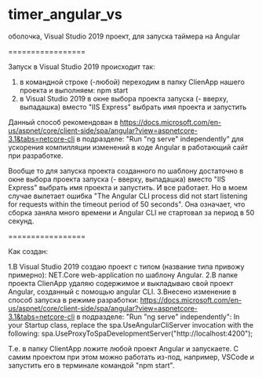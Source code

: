 # timer_angular_vs
оболочка, Visual Studio 2019 проект, для запуска таймера на Angular

=================

Запуск в Visual Studio 2019 происходит так:

1. в командной строке (-любой) переходим в папку ClienApp нашего проекта и выполняем: npm start
2. в Visual Studio 2019 в окне выбора проекта запуска (- вверху, выпадашка) вместо "IIS Express" выбрать имя проекта и запустить

Данный способ рекомендован в https://docs.microsoft.com/en-us/aspnet/core/client-side/spa/angular?view=aspnetcore-3.1&tabs=netcore-cli в подразделе: 
"Run "ng serve" independently" для ускорения компилляции изменений в коде Angular в работающий сайт при разработке.

Вообще то для запуска проекта созданного по шаблону достаточно в окне выбора проекта запуска (- вверху, выпадашка) вместо "IIS Express" выбрать имя проекта и запустить.
И все работает. 
Но в моем случае вылетает ошибка "The Angular CLI process did not start listening for requests within the timeout period of 50 seconds".
Она означает, что сборка заняла много времени и Angular CLI не стартовал за период в 50 секунд.

=================

Как создан:

1.В Visual Studio 2019 создаю проект с типом (название типа привожу примерно): NET.Core web-application по шаблону Angular.
2.В папке проекта ClienApp удаляю содержимое и выкладываю свой проект Angular, созданный с помощью angular CLI. 
3.Внесено изменение в способ запуска в режиме разработки:  https://docs.microsoft.com/en-us/aspnet/core/client-side/spa/angular?view=aspnetcore-3.1&tabs=netcore-cli в подразделе: "Run "ng serve" independently":
In your Startup class, replace the spa.UseAngularCliServer invocation with the following:
spa.UseProxyToSpaDevelopmentServer("http://localhost:4200");

Т.е. в папку ClientApp ложите любой проект Angular и запускаете. С самим проектом при этом можно работать из-под, например, VSCode и запустить его в терминале командой "npm start".
